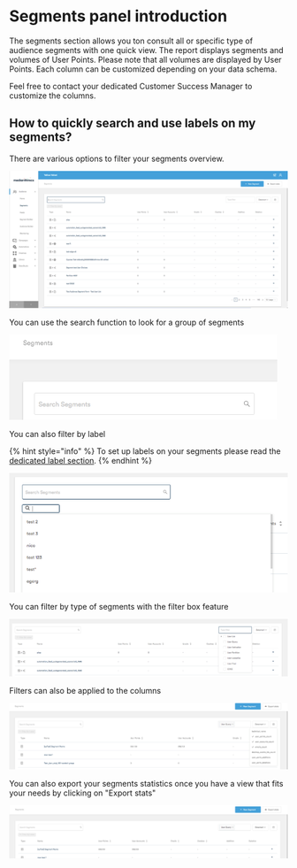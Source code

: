 # Segments panel introduction

The segments section allows you ton consult all or specific type of audience segments with one quick view. The report displays segments and volumes of User Points. Please note that all volumes are displayed by User Points. Each column can be customized depending on your data schema.

Feel free to contact your dedicated Customer Success Manager to customize the columns.

## How to quickly search and use labels on my segments?

There are various options to filter your segments overview.

![](../.gitbook/assets/image%20%2842%29.png)

You can use the search function to look for a group of segments

![](../.gitbook/assets/image%20%2849%29.png)

You can also filter by label

{% hint style="info" %}
To set up labels on your segments please read the [dedicated label section](https://app.gitbook.com/@mediarithmics/s/user-guide/~/drafts/-MSggoZHoYPIwY8mDjEB/segments/how-to-create-label).
{% endhint %}

![](../.gitbook/assets/image%20%2853%29.png)

You can filter by type of segments with the filter box feature

![](../.gitbook/assets/image%20%2851%29.png)

Filters can also be applied to the columns

![](../.gitbook/assets/image%20%2848%29.png)

You can also export your segments statistics once you have a view that fits your needs by clicking on "Export stats"

![](../.gitbook/assets/image%20%2847%29.png)


